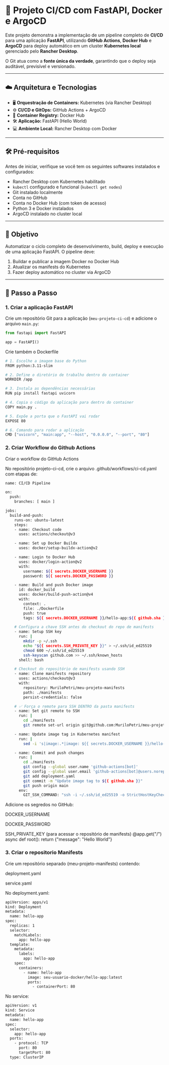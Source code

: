 # 🚀 Projeto CI/CD com FastAPI, Docker e ArgoCD

Este projeto demonstra a implementação de um pipeline completo de **CI/CD** para uma aplicação **FastAPI**, utilizando **GitHub Actions**, **Docker Hub** e **ArgoCD** para deploy automático em um cluster **Kubernetes local** gerenciado pelo **Rancher Desktop**.

O Git atua como a **fonte única da verdade**, garantindo que o deploy seja auditável, previsível e versionado.

---

## ☁️ Arquitetura e Tecnologias

- 🖥️ **Orquestração de Containers:** Kubernetes (via Rancher Desktop)  
- ⚙️ **CI/CD e GitOps:** GitHub Actions + ArgoCD  
- 🐳 **Container Registry:** Docker Hub  
- 🛠️ **Aplicação:** FastAPI (Hello World)  
- 💻 **Ambiente Local:** Rancher Desktop com Docker  

---

## 🛠️ Pré-requisitos

Antes de iniciar, verifique se você tem os seguintes softwares instalados e configurados:

- Rancher Desktop com Kubernetes habilitado  
- `kubectl` configurado e funcional (`kubectl get nodes`)  
- Git instalado localmente  
- Conta no GitHub  
- Conta no Docker Hub (com token de acesso)  
- Python 3 e Docker instalados  
- ArgoCD instalado no cluster local  

---

## 🎯 Objetivo

Automatizar o ciclo completo de desenvolvimento, build, deploy e execução de uma aplicação FastAPI. O pipeline deve:

1. Buildar e publicar a imagem Docker no Docker Hub  
2. Atualizar os manifests do Kubernetes  
3. Fazer deploy automático no cluster via ArgoCD  

---

## 📝 Passo a Passo

### 1. Criar a aplicação FastAPI

Crie um repositório Git para a aplicação (`meu-projeto-ci-cd`) e adicione o arquivo `main.py`:

```python
from fastapi import FastAPI

app = FastAPI()
```
Crie também o Dockerfile
```bash
# 1. Escolhe a imagem base do Python
FROM python:3.11-slim

# 2. Define o diretório de trabalho dentro do container
WORKDIR /app

# 3. Instala as dependências necessárias
RUN pip install fastapi uvicorn

# 4. Copia o código da aplicação para dentro do container
COPY main.py .

# 5. Expõe a porta que o FastAPI vai rodar
EXPOSE 80

# 6. Comando para rodar a aplicação
CMD ["uvicorn", "main:app", "--host", "0.0.0.0", "--port", "80"]
```
### 2. Criar Workflow do Github Actions
Criar o workflow do GitHub Actions

No repositório projeto-ci-cd, crie o arquivo .github/workflows/ci-cd.yaml com etapas de:

```bash
name: CI/CD Pipeline 

on:
  push:
    branches: [ main ]

jobs:
  build-and-push:
    runs-on: ubuntu-latest
    steps:
    - name: Checkout code
      uses: actions/checkout@v3

    - name: Set up Docker Buildx
      uses: docker/setup-buildx-action@v2

    - name: Login to Docker Hub
      uses: docker/login-action@v2
      with:
        username: ${{ secrets.DOCKER_USERNAME }}
        password: ${{ secrets.DOCKER_PASSWORD }}

    - name: Build and push Docker image
      id: docker_build
      uses: docker/build-push-action@v4
      with:
        context: .
        file: ./Dockerfile
        push: true
        tags: ${{ secrets.DOCKER_USERNAME }}/hello-app:${{ github.sha }}

    # Configura a chave SSH antes do checkout do repo de manifests
    - name: Setup SSH key
      run: |
        mkdir -p ~/.ssh
        echo "${{ secrets.SSH_PRIVATE_KEY }}" > ~/.ssh/id_ed25519
        chmod 600 ~/.ssh/id_ed25519
        ssh-keyscan github.com >> ~/.ssh/known_hosts
      shell: bash

    # Checkout do repositório de manifests usando SSH
    - name: Clone manifests repository
      uses: actions/checkout@v3
      with:
        repository: MuriloPetri/meu-projeto-manifests
        path: ./manifests
        persist-credentials: false

    # ✅ Força o remote para SSH DENTRO da pasta manifests
    - name: Set git remote to SSH
      run: |
        cd ./manifests
        git remote set-url origin git@github.com:MuriloPetri/meu-projeto-manifests.git

    - name: Update image tag in Kubernetes manifest
      run: |
        sed -i 's|image:.*|image: ${{ secrets.DOCKER_USERNAME }}/hello-app:${{ github.sha }}|g' ./manifests/deployment.yaml

    - name: Commit and push changes
      run: |
        cd ./manifests
        git config --global user.name 'github-actions[bot]'
        git config --global user.email 'github-actions[bot]@users.noreply.github.com'
        git add deployment.yaml
        git commit -m "Update image tag to ${{ github.sha }}"
        git push origin main
      env:
        GIT_SSH_COMMAND: "ssh -i ~/.ssh/id_ed25519 -o StrictHostKeyChecking=no"
```

Adicione os segredos no GitHub:

DOCKER_USERNAME

DOCKER_PASSWORD

SSH_PRIVATE_KEY (para acessar o repositório de manifests)
@app.get("/")
async def root():
    return {"message": "Hello World"}

### 3. Criar o repositorio Manifests
Crie um repositório separado (meu-projeto-manifests) contendo:

deployment.yaml

service.yaml

No deployment.yaml:
```bash
apiVersion: apps/v1
kind: Deployment
metadata:
  name: hello-app
spec:
  replicas: 1
  selector:
    matchLabels:
      app: hello-app
  template:
    metadata:
      labels:
        app: hello-app
    spec:
      containers:
        - name: hello-app
          image: seu-usuario-docker/hello-app:latest
          ports:
            - containerPort: 80
```
No service:
```bash
apiVersion: v1
kind: Service
metadata:
  name: hello-app
spec:
  selector:
    app: hello-app
  ports:
    - protocol: TCP
      port: 80
      targetPort: 80
  type: ClusterIP
```
